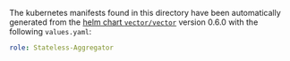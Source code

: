 The kubernetes manifests found in this directory have been automatically generated
from the [helm chart `vector/vector`](https://github.com/vectordotdev/helm-charts/tree/master/charts/vector)
version 0.6.0 with the following `values.yaml`:

```yaml
role: Stateless-Aggregator
```
